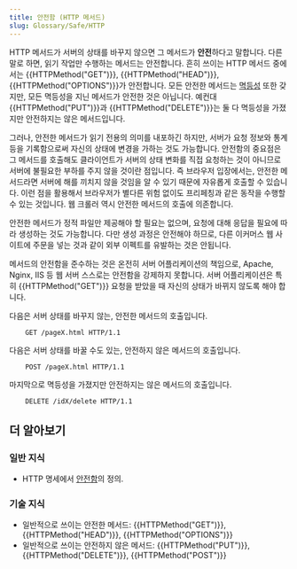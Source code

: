 ```yaml
---
title: 안전함 (HTTP 메서드)
slug: Glossary/Safe/HTTP
---
```


HTTP 메서드가 서버의 상태를 바꾸지 않으면 그 메서드가 **안전**하다고 말합니다. 다른 말로 하면, 읽기
작업만 수행하는 메서드는 안전합니다. 흔히 쓰이는 HTTP 메서드 중에서는 {{HTTPMethod("GET")}}, {{HTTPMethod("HEAD")}},
{{HTTPMethod("OPTIONS")}}가 안전합니다. 모든 안전한 메서드는 [멱등성](/ko/docs/Glossary/Idempotent) 또한
갖지만, 모든 멱등성을 지닌 메서드가 안전한 것은 아닙니다. 예컨대 {{HTTPMethod("PUT")}}과 {{HTTPMethod("DELETE")}}는 둘
다 멱등성을 가졌지만 안전하지는 않은 메서드입니다.

그러나, 안전한 메서드가 읽기 전용의 의미를 내포하긴 하지만, 서버가 요청 정보와 통계 등을 기록함으로써 자신의 상태에
변경을 가하는 것도 가능합니다. 안전함의 중요점은 그 메서드를 호출해도 클라이언트가 서버의 상태 변화를 직접 요청하는
것이 아니므로 서버에 불필요한 부하를 주지 않을 것이란 점입니다. 즉 브라우저 입장에서는, 안전한 메서드라면 서버에 해를
끼치지 않을 것임을 알 수 있기 때문에 자유롭게 호출할 수 있습니다. 이런 점을 활용해서 브라우저가 별다른 위험 없이도
프리페칭과 같은 동작을 수행할 수 있는 것입니다. 웹 크롤러 역시 안전한 메서드의 호출에 의존합니다.

안전한 메서드가 정적 파일만 제공해야 할 필요는 없으며, 요청에 대해 응답을 필요에 따라 생성하는 것도 가능합니다. 다만
생성 과정은 안전해야 하므로, 다른 이커머스 웹 사이트에 주문을 넣는 것과 같이 외부 이펙트를 유발하는 것은 안됩니다.

메서드의 안전함을 준수하는 것은 온전히 서버 어플리케이션의 책임으로, Apache, Nginx, IIS 등 웹 서버 스스로는 안전함을
강제하지 못합니다. 서버 어플리케이션은 특히 {{HTTPMethod("GET")}} 요청을 받았을 때 자신의 상태가 바뀌지 않도록 해야 합니다.

다음은 서버 상태를 바꾸지 않는, 안전한 메서드의 호출입니다.

```
    GET /pageX.html HTTP/1.1
```

다음은 서버 상태를 바꿀 수도 있는, 안전하지 않은 메서드의 호출입니다.

```
    POST /pageX.html HTTP/1.1
```

마지막으로 멱등성을 가졌지만 안전하지는 않은 메서드의 호출입니다.

```
    DELETE /idX/delete HTTP/1.1
```

## 더 알아보기

### 일반 지식

- HTTP 명세에서 [안전함](https://datatracker.ietf.org/doc/html/rfc7231#section-4.2.1)의 정의.

### 기술 지식

- 일반적으로 쓰이는 안전한 메서드: {{HTTPMethod("GET")}}, {{HTTPMethod("HEAD")}}, {{HTTPMethod("OPTIONS")}}
- 일반적으로 쓰이는 안전하지 않은 메서드: {{HTTPMethod("PUT")}}, {{HTTPMethod("DELETE")}}, {{HTTPMethod("POST")}}
